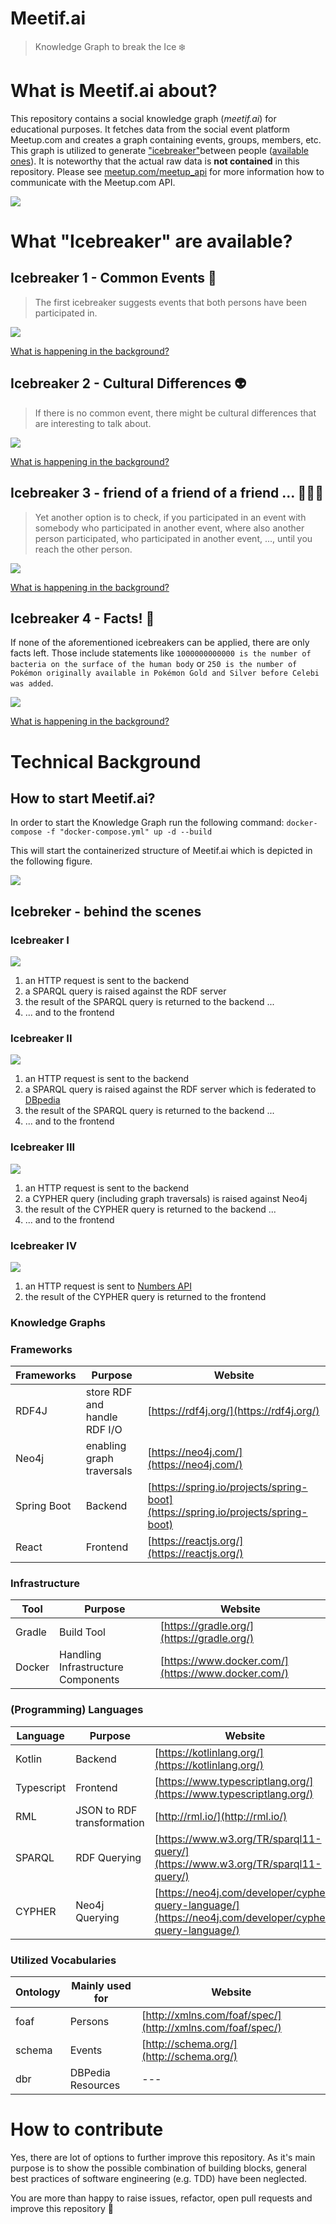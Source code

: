 # Meetif.ai 
> Knowledge Graph to break the Ice ❄️

# What is __Meetif.ai__ about?
This repository contains a social knowledge graph (_meetif.ai_) for educational purposes. 
It fetches data from the social event platform Meetup.com and creates a graph containing events, groups, members, etc.
This graph is utilized to generate ["icebreaker"](https://www.urbandictionary.com/define.php?term=Ice%20Breaker)between people ([available ones](#what-icebreaker-are-available)). 
It is noteworthy that the actual raw data is **not contained** in this repository.
Please see [meetup.com/meetup_api](https://www.meetup.com/meetup_api/) for more information how to communicate with the Meetup.com API.

![](./docs/readme_0.png)

# What "Icebreaker" are available?

## Icebreaker 1 - Common Events 🎫
> The first icebreaker suggests events that both persons have been participated in.

![](./docs/readme_1.png)

[What is happening in the background?](#icebreaker-i)

## Icebreaker 2 - Cultural Differences 👽
> If there is no common event, there might be cultural differences that are interesting to talk about.

![](./docs/readme_2.png)

[What is happening in the background?](#icebreaker-ii)

## Icebreaker 3 - friend of a friend of a friend ... 👫👫👫
> Yet another option is to check, if you participated in an event with somebody who participated in another event, where also another person participated, who participated in another event, ..., until you reach the other person.

![](./docs/readme_3.png)

[What is happening in the background?](#icebreaker-iii)

## Icebreaker 4 - Facts! 🧠
If none of the aforementioned icebreakers can be applied, there are only facts left.
Those include statements like `1000000000000 is the number of bacteria on the surface of the human body`
or 
`250 is the number of Pokémon originally available in Pokémon Gold and Silver before Celebi was added`.

![](./docs/readme_4.png)

[What is happening in the background?](#icebreaker-iv)

# Technical Background

## How to start Meetif.ai?
In order to start the Knowledge Graph run the following command:
`docker-compose -f "docker-compose.yml" up -d --build`

This will start the containerized structure of Meetif.ai which is depicted in the following figure.

![](./docs/architecture.png)

## Icebreker - behind the scenes

### Icebreaker I
![](.docs/readme_1_bg.png)
1. an HTTP request is sent to the backend
2. a SPARQL query is raised against the RDF server 
3. the result of the SPARQL query is returned to the backend ...
4. ... and to the frontend

### Icebreaker II
![](.docs/readme_2_bg.png)
1. an HTTP request is sent to the backend
2. a SPARQL query is raised against the RDF server which is federated to [DBpedia](https://wiki.dbpedia.org/)
3. the result of the SPARQL query is returned to the backend ...
4. ... and to the frontend

### Icebreaker III
![](.docs/readme_3_bg.png)
1. an HTTP request is sent to the backend
2. a CYPHER query (including graph traversals) is raised against Neo4j
3. the result of the CYPHER query is returned to the backend ...
4. ... and to the frontend

### Icebreaker IV
![](.docs/readme_4_bg.png)
1. an HTTP request is sent to [Numbers API](http://numbersapi.com/)
3. the result of the CYPHER query is returned to the frontend

### Knowledge Graphs

### Frameworks

| Frameworks | Purpose | Website |
| --- | --- | --- |
| RDF4J | store RDF and handle RDF I/O | [https://rdf4j.org/](https://rdf4j.org/) |
| Neo4j | enabling graph traversals | [https://neo4j.com/](https://neo4j.com/) |
| Spring Boot | Backend| [https://spring.io/projects/spring-boot](https://spring.io/projects/spring-boot) |
| React | Frontend | [https://reactjs.org/](https://reactjs.org/) |

### Infrastructure
| Tool | Purpose | Website |
| --- | --- | --- |
| Gradle | Build Tool | [https://gradle.org/](https://gradle.org/) |
| Docker | Handling Infrastructure Components| [https://www.docker.com/](https://www.docker.com/) |

### (Programming) Languages

| Language | Purpose | Website |
| --- | --- | --- |
| Kotlin | Backend | [https://kotlinlang.org/](https://kotlinlang.org/) |
| Typescript | Frontend | [https://www.typescriptlang.org/](https://www.typescriptlang.org/) |
| RML | JSON to RDF transformation | [http://rml.io/](http://rml.io/) |
| SPARQL | RDF Querying | [https://www.w3.org/TR/sparql11-query/](https://www.w3.org/TR/sparql11-query/) |
| CYPHER | Neo4j Querying | [https://neo4j.com/developer/cypher-query-language/](https://neo4j.com/developer/cypher-query-language/) |

### Utilized Vocabularies

| Ontology | Mainly used for | Website |
| --- | --- | --- |
| foaf |  Persons | [http://xmlns.com/foaf/spec/](http://xmlns.com/foaf/spec/) |
| schema | Events | [http://schema.org/](http://schema.org/) |
| dbr | DBPedia Resources | --- |


# How to contribute
Yes, there are lot of options to further improve this repository.
As it's main purpose is to show the possible combination of building blocks,
general best practices of software engineering (e.g. TDD) have been neglected.

You are more than happy to raise issues, refactor, open pull requests and improve this repository 🙂
